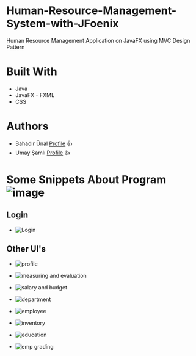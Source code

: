 # Human-Resource-Management-System-with-JFoenix
Human Resource Management Application on JavaFX using MVC Design Pattern

# Built With
- Java
- JavaFX - FXML
- CSS


# Authors
- Bahadır Ünal [Profile](https://github.com/ZeroToHero2) 👍
- Umay Şamlı [Profile]() 👍

# Some Snippets About Program ![image](https://user-images.githubusercontent.com/92628464/150645690-b6e3b9a2-fb9c-484a-b118-c4ee7160bcba.png)

## Login
- ![Login](https://user-images.githubusercontent.com/92628464/150646272-c6e7af23-fea1-4e0c-9429-56e080476237.PNG) 
 
## Other UI's

- ![profile](https://user-images.githubusercontent.com/92628464/150645723-62edac5a-7e0a-407e-97e2-c99176415949.PNG)
                              
-  ![measuring and evaluation](https://user-images.githubusercontent.com/92628464/150645943-b57dfb21-b8ae-4981-8f65-3274a068aead.PNG)
                              
- ![salary and budget](https://user-images.githubusercontent.com/92628464/150645725-65bdd5e9-6036-4979-81f6-378ee0eefd54.PNG)
                              
- ![department](https://user-images.githubusercontent.com/92628464/150645701-cd3f0d57-08d3-414b-bf88-c340076cbc18.PNG)
                              
- ![employee](https://user-images.githubusercontent.com/92628464/150645713-67de680b-e0a8-400b-9a4b-efaba4fe7ab6.PNG)
                              
- ![inventory](https://user-images.githubusercontent.com/92628464/150645716-080b4c58-6915-4c05-a17a-589ebe8e3a83.PNG)
                              
- ![education](https://user-images.githubusercontent.com/92628464/150645709-41b38716-55a3-4a5f-b7f4-f27ca44b8e4e.PNG)
                              
- ![emp grading](https://user-images.githubusercontent.com/92628464/150645711-97346c96-e636-4df7-98ec-f202e8fc2399.PNG)
                              





 

